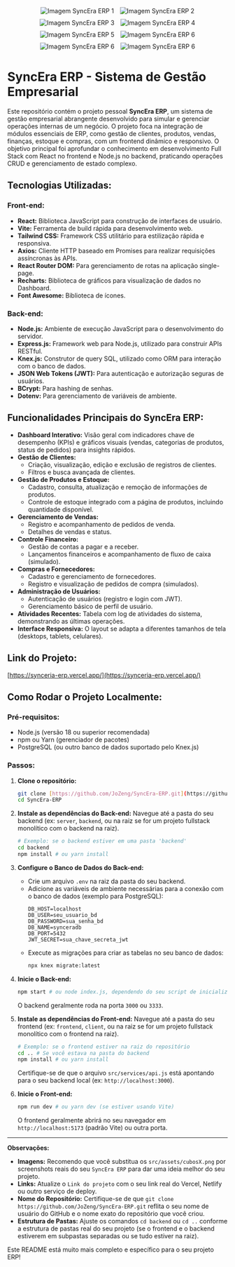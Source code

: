 <p align="center">
  <img src="src/assets/syncera1.png" alt="Imagem SyncEra ERP 1" style="margin: 5px;">
  <img src="src/assets/syncera2.png" alt="Imagem SyncEra ERP 2" style="margin: 5px;">
  <img src="src/assets/syncera3.png" alt="Imagem SyncEra ERP 3" style="margin: 5px;">
  <img src="src/assets/syncera4.png" alt="Imagem SyncEra ERP 4" style="margin: 5px;">
  <img src="src/assets/syncera5.png" alt="Imagem SyncEra ERP 5" style="margin: 5px;">
  <img src="src/assets/syncera6.png" alt="Imagem SyncEra ERP 6" style="margin: 5px;">
  <img src="src/assets/syncera7.png" alt="Imagem SyncEra ERP 6" style="margin: 5px;">
  <img src="src/assets/syncera8.png" alt="Imagem SyncEra ERP 6" style="margin: 5px;">
</p>

# SyncEra ERP - Sistema de Gestão Empresarial

Este repositório contém o projeto pessoal **SyncEra ERP**, um sistema de gestão empresarial abrangente desenvolvido para simular e gerenciar operações internas de um negócio. O projeto foca na integração de módulos essenciais de ERP, como gestão de clientes, produtos, vendas, finanças, estoque e compras, com um frontend dinâmico e responsivo. O objetivo principal foi aprofundar o conhecimento em desenvolvimento Full Stack com React no frontend e Node.js no backend, praticando operações CRUD e gerenciamento de estado complexo.

## Tecnologias Utilizadas:

### Front-end:

- **React:** Biblioteca JavaScript para construção de interfaces de usuário.
- **Vite:** Ferramenta de build rápida para desenvolvimento web.
- **Tailwind CSS:** Framework CSS utilitário para estilização rápida e responsiva.
- **Axios:** Cliente HTTP baseado em Promises para realizar requisições assíncronas às APIs.
- **React Router DOM:** Para gerenciamento de rotas na aplicação single-page.
- **Recharts:** Biblioteca de gráficos para visualização de dados no Dashboard.
- **Font Awesome:** Biblioteca de ícones.

### Back-end:

- **Node.js:** Ambiente de execução JavaScript para o desenvolvimento do servidor.
- **Express.js:** Framework web para Node.js, utilizado para construir APIs RESTful.
- **Knex.js:** Construtor de query SQL, utilizado como ORM para interação com o banco de dados.
- **JSON Web Tokens (JWT):** Para autenticação e autorização seguras de usuários.
- **BCrypt:** Para hashing de senhas.
- **Dotenv:** Para gerenciamento de variáveis de ambiente.

## Funcionalidades Principais do SyncEra ERP:

- **Dashboard Interativo:** Visão geral com indicadores chave de desempenho (KPIs) e gráficos visuais (vendas, categorias de produtos, status de pedidos) para insights rápidos.
- **Gestão de Clientes:**
  - Criação, visualização, edição e exclusão de registros de clientes.
  - Filtros e busca avançada de clientes.
- **Gestão de Produtos e Estoque:**
  - Cadastro, consulta, atualização e remoção de informações de produtos.
  - Controle de estoque integrado com a página de produtos, incluindo quantidade disponível.
- **Gerenciamento de Vendas:**
  - Registro e acompanhamento de pedidos de venda.
  - Detalhes de vendas e status.
- **Controle Financeiro:**
  - Gestão de contas a pagar e a receber.
  - Lançamentos financeiros e acompanhamento de fluxo de caixa (simulado).
- **Compras e Fornecedores:**
  - Cadastro e gerenciamento de fornecedores.
  - Registro e visualização de pedidos de compra (simulados).
- **Administração de Usuários:**
  - Autenticação de usuários (registro e login com JWT).
  - Gerenciamento básico de perfil de usuário.
- **Atividades Recentes:** Tabela com log de atividades do sistema, demonstrando as últimas operações.
- **Interface Responsiva:** O layout se adapta a diferentes tamanhos de tela (desktops, tablets, celulares).

## Link do Projeto:

[https://synceria-erp.vercel.app/](https://synceria-erp.vercel.app/)

## Como Rodar o Projeto Localmente:

### Pré-requisitos:

- Node.js (versão 18 ou superior recomendada)
- npm ou Yarn (gerenciador de pacotes)
- PostgreSQL (ou outro banco de dados suportado pelo Knex.js)

### Passos:

1.  **Clone o repositório:**

    ```bash
    git clone [https://github.com/JoZeng/SyncEra-ERP.git](https://github.com/JoZeng/SyncEra-ERP.git) # Atualize com o seu usuário e nome do repositório
    cd SyncEra-ERP
    ```

2.  **Instale as dependências do Back-end:**
    Navegue até a pasta do seu backend (ex: `server`, `backend`, ou na raiz se for um projeto fullstack monolítico com o backend na raiz).

    ```bash
    # Exemplo: se o backend estiver em uma pasta 'backend'
    cd backend
    npm install # ou yarn install
    ```

3.  **Configure o Banco de Dados do Back-end:**

    - Crie um arquivo `.env` na raiz da pasta do seu backend.
    - Adicione as variáveis de ambiente necessárias para a conexão com o banco de dados (exemplo para PostgreSQL):
      ```
      DB_HOST=localhost
      DB_USER=seu_usuario_bd
      DB_PASSWORD=sua_senha_bd
      DB_NAME=synceradb
      DB_PORT=5432
      JWT_SECRET=sua_chave_secreta_jwt
      ```
    - Execute as migrações para criar as tabelas no seu banco de dados:
      ```bash
      npx knex migrate:latest
      ```

4.  **Inicie o Back-end:**

    ```bash
    npm start # ou node index.js, dependendo do seu script de inicialização
    ```

    O backend geralmente roda na porta `3000` ou `3333`.

5.  **Instale as dependências do Front-end:**
    Navegue até a pasta do seu frontend (ex: `frontend`, `client`, ou na raiz se for um projeto fullstack monolítico com o frontend na raiz).

    ```bash
    # Exemplo: se o frontend estiver na raiz do repositório
    cd .. # Se você estava na pasta do backend
    npm install # ou yarn install
    ```

    Certifique-se de que o arquivo `src/services/api.js` está apontando para o seu backend local (ex: `http://localhost:3000`).

6.  **Inicie o Front-end:**
    ```bash
    npm run dev # ou yarn dev (se estiver usando Vite)
    ```
    O frontend geralmente abrirá no seu navegador em `http://localhost:5173` (padrão Vite) ou outra porta.

---

**Observações:**

- **Imagens:** Recomendo que você substitua os `src/assets/cubosX.png` por screenshots reais do seu `SyncEra ERP` para dar uma ideia melhor do seu projeto.
- **Links:** Atualize o `Link do projeto` com o seu link real do Vercel, Netlify ou outro serviço de deploy.
- **Nome do Repositório:** Certifique-se de que `git clone https://github.com/JoZeng/SyncEra-ERP.git` reflita o seu nome de usuário do GitHub e o nome exato do repositório que você criou.
- **Estrutura de Pastas:** Ajuste os comandos `cd backend` ou `cd ..` conforme a estrutura de pastas real do seu projeto (se o frontend e o backend estiverem em subpastas separadas ou se tudo estiver na raiz).

Este README está muito mais completo e específico para o seu projeto ERP!
